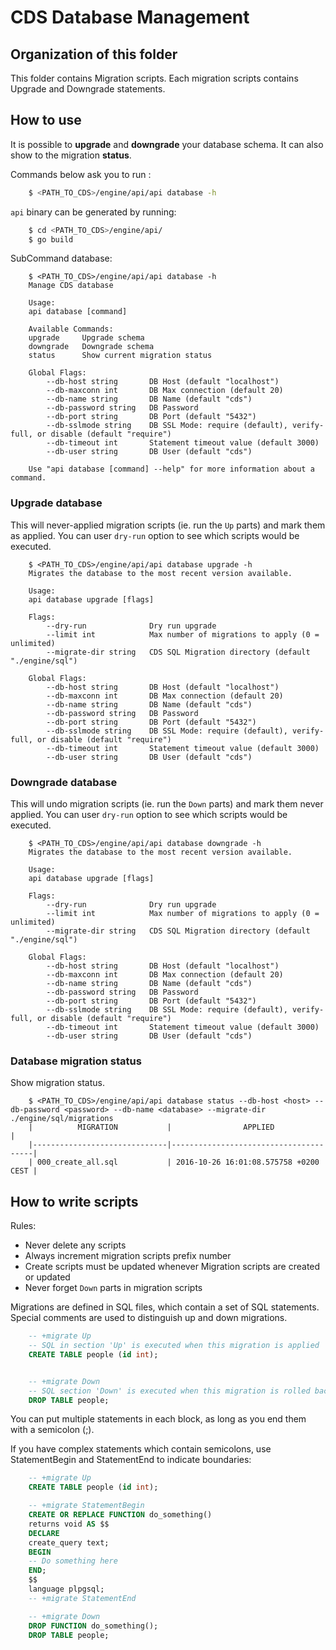 # CDS Database Management

## Organization of this folder

This folder contains Migration scripts. Each migration scripts contains Upgrade and Downgrade statements.

## How to use

It is possible to **upgrade** and **downgrade** your database schema. It can also show to the migration **status**.

Commands below ask you to run :

```bash
    $ <PATH_TO_CDS>/engine/api/api database -h
```

`api` binary can be generated by running:

```bash
    $ cd <PATH_TO_CDS>/engine/api/
    $ go build
```

SubCommand database:

```
    $ <PATH_TO_CDS>/engine/api/api database -h
    Manage CDS database

    Usage:
    api database [command]

    Available Commands:
    upgrade     Upgrade schema
    downgrade   Downgrade schema
    status      Show current migration status

    Global Flags:
        --db-host string       DB Host (default "localhost")
        --db-maxconn int       DB Max connection (default 20)
        --db-name string       DB Name (default "cds")
        --db-password string   DB Password
        --db-port string       DB Port (default "5432")
        --db-sslmode string    DB SSL Mode: require (default), verify-full, or disable (default "require")
        --db-timeout int       Statement timeout value (default 3000)
        --db-user string       DB User (default "cds")

    Use "api database [command] --help" for more information about a command.
```

### Upgrade database

This will never-applied migration scripts (ie. run the `Up` parts) and mark them as applied. You can user `dry-run` option to see which scripts would be executed.

```shell
    $ <PATH_TO_CDS>/engine/api/api database upgrade -h
    Migrates the database to the most recent version available.

    Usage:
    api database upgrade [flags]

    Flags:
        --dry-run              Dry run upgrade
        --limit int            Max number of migrations to apply (0 = unlimited)
        --migrate-dir string   CDS SQL Migration directory (default "./engine/sql")

    Global Flags:
        --db-host string       DB Host (default "localhost")
        --db-maxconn int       DB Max connection (default 20)
        --db-name string       DB Name (default "cds")
        --db-password string   DB Password
        --db-port string       DB Port (default "5432")
        --db-sslmode string    DB SSL Mode: require (default), verify-full, or disable (default "require")
        --db-timeout int       Statement timeout value (default 3000)
        --db-user string       DB User (default "cds")
```

### Downgrade database

This will undo migration scripts (ie. run the `Down` parts) and mark them never applied. You can user `dry-run` option to see which scripts would be executed.

```shell
    $ <PATH_TO_CDS>/engine/api/api database downgrade -h
    Migrates the database to the most recent version available.

    Usage:
    api database upgrade [flags]

    Flags:
        --dry-run              Dry run upgrade
        --limit int            Max number of migrations to apply (0 = unlimited)
        --migrate-dir string   CDS SQL Migration directory (default "./engine/sql")

    Global Flags:
        --db-host string       DB Host (default "localhost")
        --db-maxconn int       DB Max connection (default 20)
        --db-name string       DB Name (default "cds")
        --db-password string   DB Password
        --db-port string       DB Port (default "5432")
        --db-sslmode string    DB SSL Mode: require (default), verify-full, or disable (default "require")
        --db-timeout int       Statement timeout value (default 3000)
        --db-user string       DB User (default "cds")
```

### Database migration status

Show migration status.

```shell
    $ <PATH_TO_CDS>/engine/api/api database status --db-host <host> --db-password <password> --db-name <database> --migrate-dir ./engine/sql/migrations
    |          MIGRATION           |                APPLIED                |
    |------------------------------|---------------------------------------|
    | 000_create_all.sql           | 2016-10-26 16:01:08.575758 +0200 CEST |

```

## How to write scripts

Rules:

- Never delete any scripts
- Always increment migration scripts prefix number
- Create scripts must be updated whenever Migration scripts are created or updated
- Never forget `Down` parts in migration scripts

Migrations are defined in SQL files, which contain a set of SQL statements. Special comments are used to distinguish up and down migrations.


```sql
    -- +migrate Up
    -- SQL in section 'Up' is executed when this migration is applied
    CREATE TABLE people (id int);


    -- +migrate Down
    -- SQL section 'Down' is executed when this migration is rolled back
    DROP TABLE people;
```

You can put multiple statements in each block, as long as you end them with a semicolon (;).

If you have complex statements which contain semicolons, use StatementBegin and StatementEnd to indicate boundaries:


```sql
    -- +migrate Up
    CREATE TABLE people (id int);

    -- +migrate StatementBegin
    CREATE OR REPLACE FUNCTION do_something()
    returns void AS $$
    DECLARE
    create_query text;
    BEGIN
    -- Do something here
    END;
    $$
    language plpgsql;
    -- +migrate StatementEnd

    -- +migrate Down
    DROP FUNCTION do_something();
    DROP TABLE people;
```
